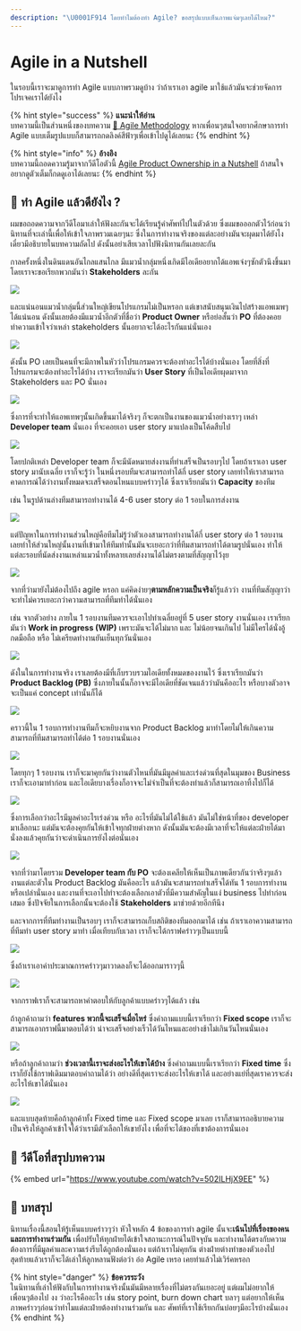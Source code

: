 ```yaml
---
description: "\U0001F914 โดยทำไมต้องทำ Agile? ขอสรุปแบบเห็นภาพแจ่มๆเลยได้ไหม?"
---
```


# Agile in a Nutshell

ในรอบนี้เราจะมาดูการทำ Agile แบบภาพรวมดูบ้าง ว่าถ้าเราเอา agile มาใช้แล้วมันจะช่วยจัดการโปรเจคเราได้ยังไง

{% hint style="success" %}
**แนะนำให้อ่าน**  
บทความนี้เป็นส่วนหนึ่งของบทความ [👦 Agile Methodology](https://saladpuk.gitbook.io/learn/basic/agile-methodology) หากเพื่อนๆสนใจอยากศึกษาการทำ Agile แบบเต็มรูปแบบก็สามารถกดลิงค์สีฟ้าๆเพื่อเข้าไปดูได้เลยนะ
{% endhint %}

{% hint style="info" %}
**อ้างอิง**  
บทความนี้ถอดความรู้มาจากวีดีโอตัวนี้ [Agile Product Ownership in a Nutshell](https://www.youtube.com/watch?v=502ILHjX9EE) ถ้าสนใจอยากดูตัวเต็มก็กดดูเอาได้เลยนะ
{% endhint %}

## 🤔 ทำ Agile แล้วดียังไง ?

ผมขอถอดความจากวีดีโอมาเล่าให้ฟังละกันจะได้เรียนรู้คำศัพท์ไปในตัวด้วย ซึ่งผมขอออกตัวไว้ก่อนว่า นิทานที่จะเล่านี้เพื่อให้เข้าใจภาพรวมเฉยๆนะ ซึ่งในการทำงานจริงของแต่ละอย่างมันจะผุดมาได้ยังไง เดี๋ยวมีอธิบายในบทความถัดไป ดังนั้นอย่าเสียเวลาไปฟังนิทานกันเลยละกัน

กาลครั้งหนึ่งในดินแดนอันไกลแสนไกล มีแมวน้ำกลุ่มหนึ่งเกิดมีไอเดียอยากได้แอพเจ๋งๆซักตัวนึงขึ้นมา โดยเราจะขอเรียกพวกมันว่า **Stakeholders** ละกัน

![](../../.gitbook/assets/image%20%28492%29.png)

และแน่นอนแมวน้ำกลุ่มนี้ส่วนใหญ่เขียนโปรแกรมไม่เป็นหรอก แต่เขาสนับสนุนเงินไปสร้างแอพเมพๆได้แน่นอน ดังนั้นเลยต้องมีแมวน้ำอีกตัวที่ชื่อว่า **Product Owner** หรือย่อสั้นว่า **PO** ที่ต้องคอยทำความเข้าใจว่าเหล่า stakeholders นั้นอยากจะได้อะไรกันแน่นั่นเอง

![](../../.gitbook/assets/image%20%28466%29.png)

ดังนั้น PO เลยเป็นคนที่จะมีภาพในหัวว่าโปรแกรมควรจะต้องทำอะไรได้บ้างนั่นเอง โดยที่สิ่งที่โปรแกรมจะต้องทำอะไรได้บ้าง เราจะเรียกมันว่า **User Story** ที่เป็นไอเดียผุดมาจาก Stakeholders และ PO นั่นเอง 

![](../../.gitbook/assets/image%20%28341%29.png)

ซึ่งการที่จะทำให้แอพเทพๆนั้นเกิดขึ้นมาได้จริงๆ ก็จะตกเป็นงานของแมวน้ำอย่างเราๆ เหล่า **Developer team** นั่นเอง ที่จะคอยเอา user story มาแปลงเป็นโค้ดสืบไป

![](../../.gitbook/assets/image%20%28343%29.png)

โดยปกติเหล่า Developer team ก็จะมีนัดหมายส่งงานที่ทำเสร็จเป็นรอบๆไป โดยถ้าเราเอา user story มานับเฉลี่ย เราก็จะรู้ว่า ในหนึ่งรอบทีมจะสามารถทำได้กี่ user story เลยทำให้เราสามารถคาดการณ์ได้ว่างานทั้งหมดจะเสร็จตอนไหนแบบคร่าวๆได้ ซึ่งเราเรียกมันว่า **Capacity** ของทีม 

เช่น ในรูปด้านล่างทีมสามารถทำงานได้ 4-6 user story ต่อ 1 รอบในการส่งงาน

![](../../.gitbook/assets/image%20%28431%29.png)

แต่ปัญหาในการทำงานส่วนใหญ่คือทีมไม่รู้ว่าตัวเองสามารถทำงานได้กี่ user story ต่อ 1 รอบงาน เลยทำให้ส่วนใหญ่นั้นงานที่เข้ามาให้ทีมทำนั้นมันจะเยอะกว่าที่ทีมสามารถทำได้ตามรูปนั่นเอง ทำให้แต่ละรอบที่นัดส่งงานเหล่าแมวน้ำทั้งหลายเลยส่งงานได้ไม่ตรงตามที่สัญญาไว้งุย

![](../../.gitbook/assets/image%20%2830%29.png)

จากที่ว่ามายังไม่ต้องไปถึง agile หรอก แค่คิดง่ายๆ**ตามหลักความเป็นจริง**ก็รู้แล้วว่า งานที่ทีมสัญญาว่าจะทำไม่ควรเยอะกว่าความสามารถที่ทีมทำได้นั่นเอง 

เช่น จากตัวอย่าง ภายใน 1 รอบงานทีมควรจะเอาไปทำเฉลี่ยอยู่ที่ 5 user story งานนั่นเอง เราเรียกมันว่า **Work in progress \(WIP\)** เพราะมันจะได้ไม่มาก และ ไม่น้อยจนเกินไป ไม่มีใครได้นั่งอู้กดมือถือ หรือ ไม่เครียดทำงานยันเย็นทุกวันนั่นเอง

![](../../.gitbook/assets/image%20%28314%29.png)

ดังในในการทำงานจริง เราเลยต้องมีที่เก็บรวบรวมไอเดียทั้งหมดของงานไว้ ซึ่งเราเรียกมันว่า **Product Backlog \(PB\)** ซึ่งภายในนั้นก็อาจจะมีไอเดียที่ชัดเจนแล้วว่ามันคืออะไร หรือบางตัวอาจจะเป็นแค่ concept เท่านั้นก็ได้

![](../../.gitbook/assets/image%20%2833%29.png)

คราวนี้ใน 1 รอบการทำงานทีมก็จะหยิบงานจาก Product Backlog มาทำโดยไม่ให้เกินความสามารถที่ทีมสามารถทำได้ต่อ 1 รอบงานนั่นเอง

![](../../.gitbook/assets/image%20%28225%29.png)

โดยทุกๆ 1 รอบงาน เราก็จะมาคุยกันว่างานตัวไหนที่มันมีมูลค่าและเร่งด่วนที่สุดในมุมของ Business เราก็จะเอามาทำก่อน และไอเดียบางเรื่องก็อาจจะไม่จำเป็นที่จะต้องทำแล้วก็สามารถเอาทิ้งไปก็ได้

![](../../.gitbook/assets/image%20%28367%29.png)

ซึ่งการเลือกว่าอะไรมีมูลค่าอะไรเร่งด่วน หรือ อะไรที่มันไม่ได้ใช้แล้ว มันไม่ใช่หน้าที่ของ developer มาเลือกนะ แต่มันจะต้องคุยกันให้เข้าใจทุกฝ่ายต่างหาก ดังนั้นมันจะต้องมีเวลาที่จะให้แต่ละฝ่ายได้มานั่งลงแล้วคุยกันว่าจะดำเนินการยังไงต่อนั่นเอง

![](../../.gitbook/assets/image%20%28391%29.png)

จากที่ว่ามาโดยรวม **Developer team กับ PO** จะต้องเคลียให้เห็นเป็นภาพเดียวกันว่าจริงๆแล้วงานแต่ละตัวใน Product Backlog มันคืออะไร แล้วมันจะสามารถทำเสร็จได้ทัน 1 รอบการทำงานหรือเปล่านั่นเอง และงานที่จะเอาไปทำจะต้องเลือกเอาตัวที่มีความสำคัญในแง่ business ไปทำก่อนเสมอ ซึ่งปัจจัยในการเลือกนั้นจะต้องใช้ **Stakeholders** มาช่วยด้วยอีกทีนึง

และจากการที่ทีมทำงานเป็นรอบๆ เราก็จะสามารถเก็บสถิติของทีมออกมาได้ เช่น ถ้าเราเอาความสามารถที่ทีมทำ user story มาทำ เมื่อเทียบกับเวลา เราก็จะได้กราฟคร่าวๆเป็นแบบนี้

![](../../.gitbook/assets/image%20%28302%29.png)

ซึ่งถ้าเราเอาค่าประมาณการคร่าวๆมาวาดลงก็จะได้ออกมาราวๆนี้

![](../../.gitbook/assets/image%20%28274%29.png)

จากกราฟเราก็จะสามารถหาคำตอบให้กับลูกค้าแบบคร่าวๆได้แล้ว เช่น

ถ้าลูกค้าถามว่า **features พวกนี้จะเสร็จเมื่อไหร่** ซึ่งคำถามแบบนี้เราเรียกว่า **Fixed scope** เราก็จะสามารถเอากราฟนี้มาตอบได้ว่า น่าจะเสร็จอย่างเร็วได้วันไหนและอย่างช้าไม่เกินวันไหนนั่นเอง

![](../../.gitbook/assets/image%20%28447%29.png)

หรือถ้าลูกค้าถามว่า **ช่วงเวลานี้เราจะส่งอะไรให้เขาได้บ้าง** ซึ่งคำถามแบบนี้เราเรียกว่า **Fixed time** ซึ่งเราก็ยังใช้กราฟเดิมมาตอบคำถามได้ว่า อย่างดีที่สุดเราจะส่งอะไรให้เขาได้ และอย่างแย่ที่สุดเราควรจะส่งอะไรให้เขาได้นั่นเอง

![](../../.gitbook/assets/image%20%28145%29.png)

และแบบสุดท้ายคือถ้าลูกค้าทั้ง Fixed time และ Fixed scope มาเลย เราก็สามารถอธิบายความเป็นจริงให้ลูกค้าเข้าใจได้ว่าเรามีตัวเลือกให้เขายังไง เพื่อที่จะได้ของที่เขาต้องการนั่นเอง

## 🎥 วีดีโอที่สรุปบทความ

{% embed url="https://www.youtube.com/watch?v=502ILHjX9EE" %}

## 🎯 บทสรุป

นิทานเรื่องนี้สอนให้รู้เห็นแบบคร่าวๆว่า หัวใจหลัก 4 ข้อของการทำ agile นั้นจะ**เน้นไปที่เรื่องของคนและการทำงานร่วมกัน** เพื่อปรับให้ทุกฝ่ายได้เข้าใจสถานะการณ์ในปัจจุบัน และทำงานได้ตรงกับความต้องการที่มีมูลค่าและความเร่งรีบได้ถูกต้องนั่นเอง แต่ถ้าเราไม่คุยกัน ต่างฝ่ายต่างทำของตัวเองไป สุดท้ายแล้วเราก็จะได้เล่าให้ลูกหลานฟังต่อว่า อ๋อ Agile เหรอ เคยทำแล้วไม่เวิร์คหรอก

{% hint style="danger" %}
**ข้อควรระวัง**  
ในนิทานที่เล่าให้ฟังกับในการทำงานจริงนั้นมันมีหลายเรื่องที่ไม่ตรงกันเยอะอยู่ แต่ผมไม่อยากให้เพื่อนๆต้องไป งง ว่าอะไรคืออะไร เช่น story point, burn down chart บลาๆ แต่อยากให้เห็นภาพคร่าวๆก่อนว่าทำไมแต่ละฝ่ายต้องทำงานร่วมกัน และ ศัพท์ที่เราใช้เรียกกันบ่อยๆมีอะไรบ้างนั่นเอง
{% endhint %}

